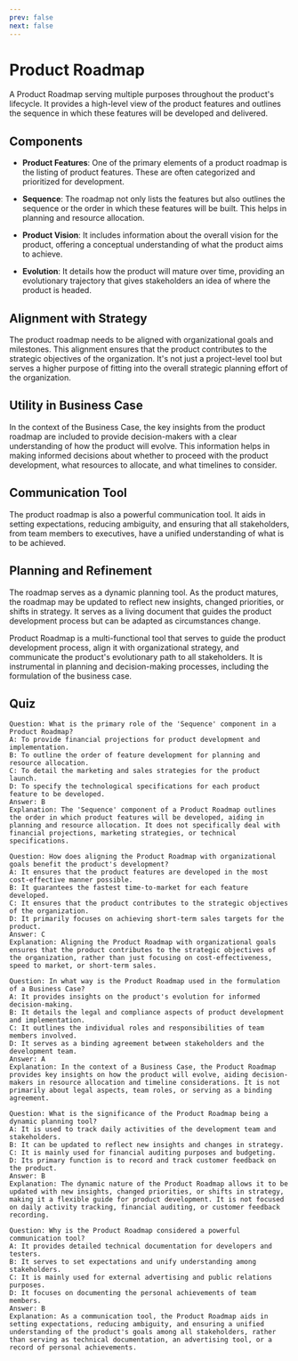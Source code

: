 ```yaml
---
prev: false
next: false
---
```


# Product Roadmap

A Product Roadmap serving multiple purposes throughout the product's lifecycle. It provides a high-level view of the product features and outlines the sequence in which these features will be developed and delivered.

## Components

- **Product Features**: One of the primary elements of a product roadmap is the listing of product features. These are often categorized and prioritized for development.

- **Sequence**: The roadmap not only lists the features but also outlines the sequence or the order in which these features will be built. This helps in planning and resource allocation.

- **Product Vision**: It includes information about the overall vision for the product, offering a conceptual understanding of what the product aims to achieve.

- **Evolution**: It details how the product will mature over time, providing an evolutionary trajectory that gives stakeholders an idea of where the product is headed.

## Alignment with Strategy

The product roadmap needs to be aligned with organizational goals and milestones. This alignment ensures that the product contributes to the strategic objectives of the organization. It's not just a project-level tool but serves a higher purpose of fitting into the overall strategic planning effort of the organization.

## Utility in Business Case

In the context of the Business Case, the key insights from the product roadmap are included to provide decision-makers with a clear understanding of how the product will evolve. This information helps in making informed decisions about whether to proceed with the product development, what resources to allocate, and what timelines to consider.

## Communication Tool

The product roadmap is also a powerful communication tool. It aids in setting expectations, reducing ambiguity, and ensuring that all stakeholders, from team members to executives, have a unified understanding of what is to be achieved.

## Planning and Refinement

The roadmap serves as a dynamic planning tool. As the product matures, the roadmap may be updated to reflect new insights, changed priorities, or shifts in strategy. It serves as a living document that guides the product development process but can be adapted as circumstances change.

Product Roadmap is a multi-functional tool that serves to guide the product development process, align it with organizational strategy, and communicate the product's evolutionary path to all stakeholders. It is instrumental in planning and decision-making processes, including the formulation of the business case.

## Quiz

```quiz
Question: What is the primary role of the 'Sequence' component in a Product Roadmap?
A: To provide financial projections for product development and implementation.
B: To outline the order of feature development for planning and resource allocation.
C: To detail the marketing and sales strategies for the product launch.
D: To specify the technological specifications for each product feature to be developed.
Answer: B
Explanation: The 'Sequence' component of a Product Roadmap outlines the order in which product features will be developed, aiding in planning and resource allocation. It does not specifically deal with financial projections, marketing strategies, or technical specifications.

Question: How does aligning the Product Roadmap with organizational goals benefit the product's development?
A: It ensures that the product features are developed in the most cost-effective manner possible.
B: It guarantees the fastest time-to-market for each feature developed.
C: It ensures that the product contributes to the strategic objectives of the organization.
D: It primarily focuses on achieving short-term sales targets for the product.
Answer: C
Explanation: Aligning the Product Roadmap with organizational goals ensures that the product contributes to the strategic objectives of the organization, rather than just focusing on cost-effectiveness, speed to market, or short-term sales.

Question: In what way is the Product Roadmap used in the formulation of a Business Case?
A: It provides insights on the product's evolution for informed decision-making.
B: It details the legal and compliance aspects of product development and implementation.
C: It outlines the individual roles and responsibilities of team members involved.
D: It serves as a binding agreement between stakeholders and the development team.
Answer: A
Explanation: In the context of a Business Case, the Product Roadmap provides key insights on how the product will evolve, aiding decision-makers in resource allocation and timeline considerations. It is not primarily about legal aspects, team roles, or serving as a binding agreement.

Question: What is the significance of the Product Roadmap being a dynamic planning tool?
A: It is used to track daily activities of the development team and stakeholders.
B: It can be updated to reflect new insights and changes in strategy.
C: It is mainly used for financial auditing purposes and budgeting.
D: Its primary function is to record and track customer feedback on the product.
Answer: B
Explanation: The dynamic nature of the Product Roadmap allows it to be updated with new insights, changed priorities, or shifts in strategy, making it a flexible guide for product development. It is not focused on daily activity tracking, financial auditing, or customer feedback recording.

Question: Why is the Product Roadmap considered a powerful communication tool?
A: It provides detailed technical documentation for developers and testers.
B: It serves to set expectations and unify understanding among stakeholders.
C: It is mainly used for external advertising and public relations purposes.
D: It focuses on documenting the personal achievements of team members.
Answer: B
Explanation: As a communication tool, the Product Roadmap aids in setting expectations, reducing ambiguity, and ensuring a unified understanding of the product's goals among all stakeholders, rather than serving as technical documentation, an advertising tool, or a record of personal achievements.

```
